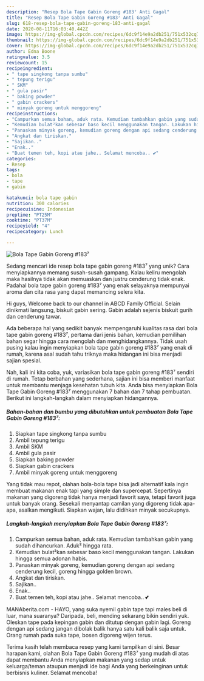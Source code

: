 ```yaml
---
description: "Resep Bola Tape Gabin Goreng #183⁷ Anti Gagal"
title: "Resep Bola Tape Gabin Goreng #183⁷ Anti Gagal"
slug: 618-resep-bola-tape-gabin-goreng-183-anti-gagal
date: 2020-08-11T16:03:40.442Z
image: https://img-global.cpcdn.com/recipes/6dc9f14e9a2db251/751x532cq70/bola-tape-gabin-goreng-183⁷-foto-resep-utama.jpg
thumbnail: https://img-global.cpcdn.com/recipes/6dc9f14e9a2db251/751x532cq70/bola-tape-gabin-goreng-183⁷-foto-resep-utama.jpg
cover: https://img-global.cpcdn.com/recipes/6dc9f14e9a2db251/751x532cq70/bola-tape-gabin-goreng-183⁷-foto-resep-utama.jpg
author: Edna Boone
ratingvalue: 3.5
reviewcount: 15
recipeingredient:
- " tape singkong tanpa sumbu"
- " tepung terigu"
- " SKM"
- " gula pasir"
- " baking powder"
- " gabin crackers"
- " minyak goreng untuk menggoreng"
recipeinstructions:
- "Campurkan semua bahan, aduk rata. Kemudian tambahkan gabin yang sudah dihancurkan. Aduk² hingga rata."
- "Kemudian bulat²kan sebesar baso kecil menggunakan tangan. Lakukan hingga semua adonan habis."
- "Panaskan minyak goreng, kemudian goreng dengan api sedang cenderung kecil, goreng hingga golden brown."
- "Angkat dan tiriskan."
- "Sajikan.."
- "Enak.."
- "Buat temen teh, kopi atau jahe.. Selamat mencoba.. 💕"
categories:
- Resep
tags:
- bola
- tape
- gabin

katakunci: bola tape gabin 
nutrition: 300 calories
recipecuisine: Indonesian
preptime: "PT25M"
cooktime: "PT37M"
recipeyield: "4"
recipecategory: Lunch

---
```



![Bola Tape Gabin Goreng #183⁷](https://img-global.cpcdn.com/recipes/6dc9f14e9a2db251/751x532cq70/bola-tape-gabin-goreng-183⁷-foto-resep-utama.jpg)

Sedang mencari ide resep bola tape gabin goreng #183⁷ yang unik? Cara menyiapkannya memang susah-susah gampang. Kalau keliru mengolah maka hasilnya tidak akan memuaskan dan justru cenderung tidak enak. Padahal bola tape gabin goreng #183⁷ yang enak selayaknya mempunyai aroma dan cita rasa yang dapat memancing selera kita.

Hi guys, Welcome back to our channel in ABCD Family Official. Selain dinikmati langsung, biskuit gabin sering. Gabin adalah sejenis biskuit gurih dan cenderung tawar.

Ada beberapa hal yang sedikit banyak mempengaruhi kualitas rasa dari bola tape gabin goreng #183⁷, pertama dari jenis bahan, kemudian pemilihan bahan segar hingga cara mengolah dan menghidangkannya. Tidak usah pusing kalau ingin menyiapkan bola tape gabin goreng #183⁷ yang enak di rumah, karena asal sudah tahu triknya maka hidangan ini bisa menjadi sajian spesial.


Nah, kali ini kita coba, yuk, variasikan bola tape gabin goreng #183⁷ sendiri di rumah. Tetap berbahan yang sederhana, sajian ini bisa memberi manfaat untuk membantu menjaga kesehatan tubuh kita. Anda bisa menyiapkan Bola Tape Gabin Goreng #183⁷ menggunakan 7 bahan dan 7 tahap pembuatan. Berikut ini langkah-langkah dalam menyiapkan hidangannya.

<!--inarticleads1-->

##### Bahan-bahan dan bumbu yang dibutuhkan untuk pembuatan Bola Tape Gabin Goreng #183⁷:

1. Siapkan  tape singkong tanpa sumbu
1. Ambil  tepung terigu
1. Ambil  SKM
1. Ambil  gula pasir
1. Siapkan  baking powder
1. Siapkan  gabin crackers
1. Ambil  minyak goreng untuk menggoreng


Yang tidak mau repot, olahan bola-bola tape bisa jadi alternatif kala ingin membuat makanan enak tapi yang simple dan supercepat. Sepertinya makanan yang digoreng tidak hanya menjadi favorit saya, tetapi favorit juga untuk banyak orang. Sesekali menyantap camilan yang digoreng tidak apa-apa, asalkan mengikuti. Siapkan wajan, lalu didihkan minyak secukupnya. 

<!--inarticleads2-->

##### Langkah-langkah menyiapkan Bola Tape Gabin Goreng #183⁷:

1. Campurkan semua bahan, aduk rata. Kemudian tambahkan gabin yang sudah dihancurkan. Aduk² hingga rata.
1. Kemudian bulat²kan sebesar baso kecil menggunakan tangan. Lakukan hingga semua adonan habis.
1. Panaskan minyak goreng, kemudian goreng dengan api sedang cenderung kecil, goreng hingga golden brown.
1. Angkat dan tiriskan.
1. Sajikan..
1. Enak..
1. Buat temen teh, kopi atau jahe.. Selamat mencoba.. 💕


MANAberita.com - HAYO, yang suka nyemil gabin tape tapi males beli di luar, mana suaranya? Daripada, beli, mending sekarang bikin sendiri yuk. Oleskan tape pada kepingan gabin dan ditutup dengan gabin lagi. Goreng dengan api sedang jangan dibolak balik hanya satu kali balik saja untuk. Orang rumah pada suka tape, bosen digoreng wijen terus. 

Terima kasih telah membaca resep yang kami tampilkan di sini. Besar harapan kami, olahan Bola Tape Gabin Goreng #183⁷ yang mudah di atas dapat membantu Anda menyiapkan makanan yang sedap untuk keluarga/teman ataupun menjadi ide bagi Anda yang berkeinginan untuk berbisnis kuliner. Selamat mencoba!
